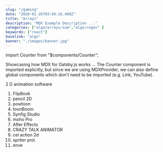 ```yaml
---
slug: "/gaming"
date: "2020-01-26T03:49:16.408Z"
title: "Arrays"
description: "MDX Example Description ..."
categories: ["algo/arrays/sum","algo/regex" ]
keywords: ["react"]
baselink: "algo"
banner: "./images/banner.jpg"
---
```


import Counter from "$components/Counter";

Showcasing how MDX for Gatsby.js works ... The Counter component is imported explicitly, but since we are using MDXProvider, we can also define global components which don't need to be imported (e.g. Link, YouTube).


2 D animation software

1. FlipBook
2. pencil 2D
3. powtoon
4. toonBoom
5. Synfig Studio
6. moho Pro
7. After Effects
8. CRAZY TALK ANIMATOR
9. cel action 2d
10. spriter pro\
11. enve